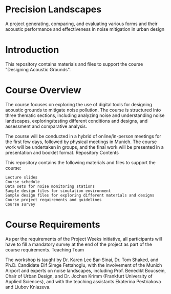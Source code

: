 # Precision Landscapes
A project generating, comparing, and evaluating various forms and their acoustic performance and effectiveness in noise mitigation in urban design

# Introduction

This repository contains materials and files to support the course "Designing Acoustic Grounds".

# Course Overview
The course focuses on exploring the use of digital tools for designing acoustic grounds to mitigate noise pollution. The course is structured into three thematic sections, including analyzing noise and understanding noise landscapes, exploring/testing different conditions and designs, and assessment and comparative analysis.

The course will be conducted in a hybrid of online/in-person meetings for the first few days, followed by physical meetings in Munich. The course work will be undertaken in groups, and the final work will be presented in a presentation and booklet format.
Repository Contents

This repository contains the following materials and files to support the course:

    Lecture slides
    Course schedule
    Data sets for noise monitoring stations
    Sample design files for simulation environment
    Sample design files for exploring different materials and designs
    Course project requirements and guidelines
    Course survey

# Course Requirements

As per the requirements of the Project Weeks initiative, all participants will have to fill a mandatory survey at the end of the project as part of the course requirements.
Teaching Team

The workshop is taught by Dr. Karen Lee Bar-Sinai, Dr. Tom Shaked, and Ph.D. Candidate Elif Simge Fettahoglu, with the involvement of the Munich Airport and experts on noise landscapes, including Prof. Benedikt Boucsein, Chair of Urban Design, and Dr. Jochen Krimm (Frankfurt University of Applied Sciences), and with the teaching assistants Ekaterina Pestriakova and Liubov Kniazeva.
